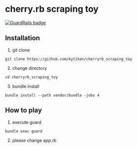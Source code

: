 # cherry.rb scraping toy

[![GuardRails badge](https://badges.production.guardrails.io/shtakai/cherryrb_scraping_toy.svg)](https://www.guardrails.io)

## Installation
1. git clone

  `git clone https://github.com/kytiken/cherryrb_scraping_toy`

2. change directory

  `cd cherryrb_scraping_toy`

3. bundle install

  `bundle install --path vendor/bundle -jobs 4`

## How to play

1. execute guard

  `bundle exec guard`


2. please change app.rb
